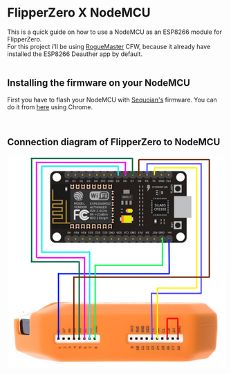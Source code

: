 # FlipperZero X NodeMCU

This is a quick guide on how to use a NodeMCU as an ESP8266 module for FlipperZero. <br/>
For this project i'll be using [RogueMaster](https://github.com/RogueMaster/flipperzero-firmware-wPlugins) CFW, because it already have installed the ESP8266 Deauther app by default.
<br/>
<br/>

## Installing the firmware on your NodeMCU

First you have to flash your NodeMCU with [Sequoian's](https://github.com/SequoiaSan) firmware. You can do it from [here](https://sequoiasan.github.io/FlipperZero-Wifi-ESP8266-Deauther-Module/) using Chrome.

<br/>

## Connection diagram of FlipperZero to NodeMCU

![Connection Diagram](./pics/flipperzeronodemcudiagram.jpg "Diagram")
